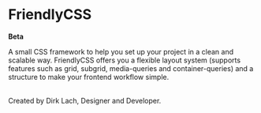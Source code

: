 # FriendlyCSS

**Beta**

A small CSS framework to help you set up your project in a clean and scalable way. FriendlyCSS offers you a flexible layout system (supports features such as grid, subgrid, media-queries and container-queries) and a structure to make your frontend workflow simple.<br><br>

Created by Dirk Lach, Designer and Developer.

<!--
Playground: [https://friendlycss.vercel.app/](https://friendlycss.vercel.app/)

---

# Folder structure

- **00-vendor**
- **01-foundations**
  - \_animation.scss
  - \_color.scss
  - \_fonts.scss
  - \_global.scss
  - \_index.scss
  - \_reset.scss
  - \_responsive.scss
  - \_spacing.scss
  - \_helper.scss
  - \_transitions.scss
  - \_type-scale.scss
  - \_typography.scss
  - \_z-index.scss
- **02-components**
  - \_acomponent.scss
  - \_bcomponent.scss
  - \_ccomponent.scss
  - \_dcomponent.scss
  - \_index.scss
  - \_xcomponent.scss

---

# General

## General › Class Naming

- I am using [BEM](https://getbem.com/) to structure my CSS classes.

## General › Nesting (SCSS)

- For readability reasons I avoid nesting my code as soon as I leave a specific part or element.
- I use nested code only for pseudo classes, pseudo elements, and media queries.

## General › File Structure

- Import the foundations with the help of @use (if needed)
- Divide every component or nested element in a file with a bold divider. This help to structure your file and find each part wuickly, while resucing the mental load.

```css
@use "../01-foundations" as *;

// ==================================================================
// Components / A Component
// ==================================================================

.c-acomponent {
  display: flex;
}
```

## General › Declaration order

Choose a style for organizing your CSS declarations based on the needs of each project. I recommend either alphabetical or type-based ordering, as demonstrated in the following example (inspired by Idiomatic CSS).

```css
.selector {
  /* Positioning */
  position: absolute;
  z-index: 10;
  top: 0;
  right: 0;
  bottom: 0;
  left: 0;

  /* Display & Box Model */
  display: inline-block;
  overflow: hidden;
  box-sizing: border-box;
  width: 100px;
  height: 100px;
  padding: 10px;
  border: 10px solid #333;
  margin: 10px;

  /* Other */
  background: #000;
  color: #fff;
  font-family: sans-serif;
  font-size: 16px;
  text-align: right;
}
```

---

# Foundations

## Foundations › Animation

- …

## Foundations › Color

- Only use colors which are defined as variables in your foundations

## Foundations › Fonts

- …

## Foundations › Global

- …

## Foundations › Index

- Sort your imports alphabetically

```scss
@forward "breadcrumb";
@forward "card";
@forward "facts";
@forward "footer";
@forward "headerbar";
@forward "heading";
@forward "hero";
@forward "marquee";
@forward "metabar";
@forward "section";
@forward "subheading";
```

## Foundations › Reset

- …

## Foundations › Responsive

- …

## Foundations › Spacing

- …

## Foundations › Helper

- …

## Foundations › Transitions

- …

## Foundations › Type Scale

- …

## Foundations › Typography

- The following font decisions should only made in the foundations, not in the components itself:
  - font-family
  - font-weight
  - font-size
  - line-height
  - color
  - transitions
  - hover effects

## Foundations › z-index

- …

---

# Components

## Components › File Structure

- As mentioned under ‘General,’ you should separate each element of your component using a bold divider.

```css
// ==================================================================
// Components / A Component
// ==================================================================

.c-acomponent {
  display: flex;
}

// ==================================================================
// Components / A Component > Title
// ==================================================================

.c-acomponent__title {
  display: flex;

  &::before {
    content: "—";
  }
}

// ==================================================================
// Components / A Component > Content
// ==================================================================

.c-acomponent__content {
  display: flex;

  &:hover {
    border: 1px solid red;
  }
}
``` -->
